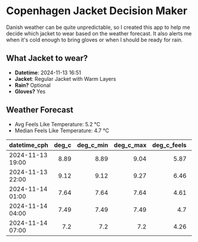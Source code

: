 
# Copenhagen Jacket Decision Maker

Danish weather can be quite unpredictable, so I created this app to help me decide which jacket to wear based on the weather forecast. 
It also alerts me when it's cold enough to bring gloves or when I should be ready for rain.

## What Jacket to wear?

- **Datetime**: 2024-11-13 16:51
- **Jacket**: Regular Jacket with Warm Layers
- **Rain?** Optional
- **Gloves?** Yes

## Weather Forecast
- Avg Feels Like Temperature: 5.2 °C
- Median Feels Like Temperature: 4.7 °C

| datetime_cph     |   deg_c |   deg_c_min |   deg_c_max |   deg_c_feels | weather   | wind   | rain   |
|:-----------------|--------:|------------:|------------:|--------------:|:----------|:-------|:-------|
| 2024-11-13 19:00 |    8.89 |        8.89 |        9.04 |          5.87 | Rain      | Medium | Low    |
| 2024-11-13 22:00 |    9.12 |        9.12 |        9.27 |          6.46 | Rain      | Medium | Low    |
| 2024-11-14 01:00 |    7.64 |        7.64 |        7.64 |          4.61 | Clouds    | Medium | None   |
| 2024-11-14 04:00 |    7.49 |        7.49 |        7.49 |          4.7  | Clouds    | Low    | None   |
| 2024-11-14 07:00 |    7.2  |        7.2  |        7.2  |          4.26 | Clouds    | Low    | None   |
        